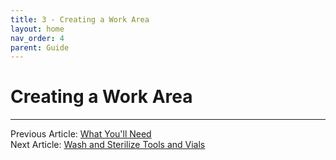 ```yaml
---
title: 3 - Creating a Work Area
layout: home
nav_order: 4
parent: Guide
---
```


# Creating a Work Area


---

Previous Article: [What You'll Need](/guides/2_what_you_need)  
Next Article: [Wash and Sterilize Tools and Vials](/guide/4_wash_sterilize)
